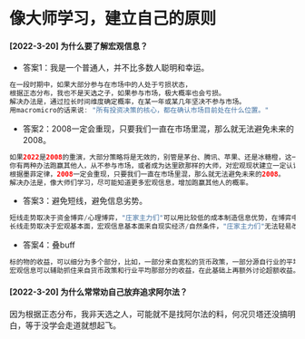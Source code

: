 # 像大师学习，建立自己的原则
#### [2022-3-20] 为什么要了解宏观信息？
- 答案1：我是一个普通人，并不比多数人聪明和幸运。
```java
在一段时期中，如果大部分参与在市场中的人处于亏损状态，
根据正态分布，我也不是天选之子，如果参与市场，极大概率也会亏损。
解决办法是，通过拉长时间维度确定概率，在某一年或某几年坚决不参与市场。
用macromicro的话来说: "所有投资决策的核心，都在确认市场目前处在什么位置。"
```

- 答案2：2008一定会重现，只要我们一直在市场里混，那么就无法避免未来的2008。
```java
如果2022是2008的重演，大部分策略将是无效的，别管是茅台、腾讯、苹果、还是冰糖橙，这一年注定只会亏损。
你有两种办法跑赢其他人，从不参与市场，或者成为达里欧那样的大师，对宏观现状建立一定认识。
根据墨菲定律，2008一定会重现，只要我们一直在市场里混，那么就无法避免未来的2008。
解决办法是，像大师们学习，尽可能知道更多宏观信息，增加跑赢其他人的概率。
```

- 答案3：避免短线，避免信息劣势。
```java
短线走势取决于资金博弈/心理博弈，"庄家主力们"可以用比较低的成本制造信息优势，在博弈中获胜。
长线走势取决于宏观基本面，宏观信息基本面来自现实经济/自然条件，"庄家主力们"无法轻易改变，大家没有很大的信息差。
```

- 答案4：叠buff
```java
标的物的收益，可以细分为多个部分，比如，一部分来自宽松的货币政策，一部分源自行业的平均收益，一部分源自自身的超额收益。
宏观信息可以辅助抓住来自货币政策和行业平均那部分的收益，在此基础上再额外讨论超额收益。
```

#### [2022-3-20] 为什么常常劝自己放弃追求阿尔法？
因为根据正态分布，我非天选之人，可能就不是找阿尔法的料，何况贝塔还没搞明白，等于没学会走道就想起飞。
